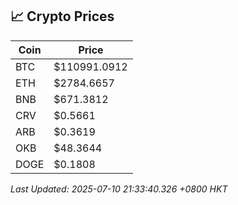 ## 📈 Crypto Prices

| Coin | Price |
| ---- | ----- |
| BTC | $110991.0912 |
| ETH | $2784.6657 |
| BNB | $671.3812 |
| CRV | $0.5661 |
| ARB | $0.3619 |
| OKB | $48.3644 |
| DOGE | $0.1808 |

_Last Updated: 2025-07-10 21:33:40.326 +0800 HKT_